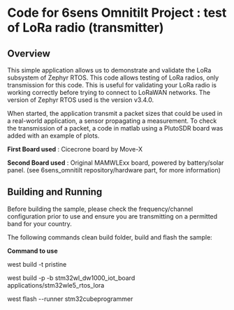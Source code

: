 # Code for 6sens Omnitilt Project : test of LoRa radio (transmitter)

## Overview
This simple application allows us to demonstrate and validate the LoRa subsystem of Zephyr RTOS. This code allows testing of LoRa radios, only transmission for this code.
This is useful for validating your LoRa radio is working correctly before trying to connect to LoRaWAN networks. The version of Zephyr RTOS used is the version v3.4.0.

When started, the application transmit a packet sizes that could be used in a real-world application, a sensor propagating a measurement. To check the transmission of a packet, a code in matlab using a PlutoSDR board was added with an example of plots.

**First Board used** : Cicecrone board by Move-X

**Second Board used** : Original MAMWLExx board, powered by battery/solar panel. (see 6sens_omnitilt repository/hardware part, for more information)

## Building and Running
Before building the sample, please check the frequency/channel configuration prior to use and ensure you are transmitting on a permitted band for your country.

The following commands clean build folder, build and flash the sample:

**Command to use**

west build -t pristine

west build -p -b stm32wl_dw1000_iot_board applications/stm32wle5_rtos_lora

west flash --runner stm32cubeprogrammer